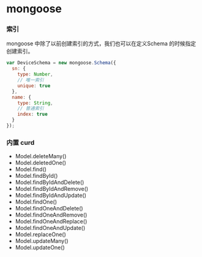 # mongoose

### 索引
mongoose 中除了以前创建索引的方式，我们也可以在定义Schema 的时候指定创建索引。

```javascript
var DeviceSchema = new mongoose.Schema({
  sn: {
    type: Number,
    // 唯一索引
    unique: true
  },
  name: {
    type: String,
    // 普通索引
    index: true
  }
});
```

### 内置 curd
* Model.deleteMany()
* Model.deletedOne()
* Model.find()
* Model.findById()
* Model.findByIdAndDelete()
* Model.findByIdAndRemove()
* Model.findByIdAndUpdate()
* Model.findOne()
* Model.findOneAndDelete()
* Model.findOneAndRemove()
* Model.findOneAndReplace()
* Model.findOneAndUpdate()
* Model.replaceOne()
* Model.updateMany()
* Model.updateOne()
